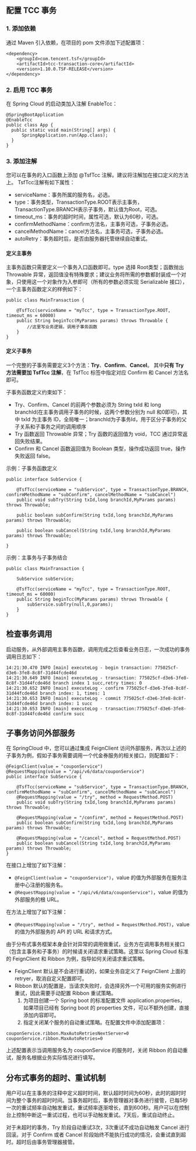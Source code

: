 ## 配置 TCC 事务
### 1. 添加依赖
通过 Maven 引入依赖，在项目的 pom 文件添加下述配置项：
```
<dependency>
    <groupId>com.tencent.tsf</groupId>
    <artifactId>tcc-transaction-core</artifactId>
    <version>1.10.0.TSF-RELEASE</version>
</dependency>
```

### 2. 启用 TCC 事务
在 Spring Cloud 的启动类加入注解 EnableTcc：
```
@SpringBootApplication
@EnableTcc
public class App {
  public static void main(String[] args) {
      SpringApplication.run(App.class);
  }
}
```

### 3. 添加注解 
您可以在事务的入口函数上添加 @TsfTcc 注解。建议将注解加在接口定义的方法上。
TsfTcc注解有如下属性：
- serviceName：事务所属的服务名，必选。
- type：事务类型，TransactionType.ROOT表示主事务，TransactionType.BRANCH表示子事务，默认值为Root，可选。
- timeout_ms：事务的超时时间，属性可选，默认为60秒，可选。
- confirmMethodName：confirm方法名，主事务可选，子事务必选。
- cancelMethodName：cancel方法名，主事务可选，子事务必选。
- autoRetry：事务超时后，是否由服务器托管继续自动重试。

#### 定义主事务
主事务函数只需要定义一个事务入口函数即可。type 选择 Root类型；函数抛出 Throwable 异常，返回值没有特殊要求；建议业务将所需的参数都封装成一个对象，只使用这一个对象作为入参即可（所有的参数必须实现 Serializable 接口），一个主事务函数定义的样例如下：
```
public class MainTransaction {

    @TsfTcc(serviceName = "myTcc", type = TransactionType.ROOT, timeout_ms = 60000)
    public String beginTcc(MyParams params) throws Throwable {
        //这里写业务逻辑，调用子事务函数
    }
}
```

#### 定义子事务
一个完整的子事务需要定义3个方法：**Try**、**Confirm**、**Cancel**。
其中**只有 Try 方法需要加 TsfTcc 注解**，在 TsfTcc 标签中指定对应 Confirm 和 Cancel 方法名即可。

子事务函数定义约束如下：
- Try、Confirm、Cancel 的前两个参数必须为 String txId 和 long branchId(在主事务调用子事务的时候，这两个参数分别为 null 和0即可)，其中 txId 为主事务 ID，全局唯一；branchId为子事务Id，用于区分子事务的父子关系和子事务之间的调用顺序
- Try 函数返回 Throwable 异常；Try 函数的返回值为 void，TCC 通过异常返回失败结果。
- Confirm 和 Cancel 函数返回值为 Boolean 类型，操作成功返回 true，操作失败返回 false。

示例：子事务函数定义
```
public interface SubService {

    @TsfTcc(serviceName = "subService", type = TransactionType.BRANCH, confirmMethodName = "subConfirm", cancelMethodName = "subCancel")
    public void subTry(String txId,long branchId,MyParams params) throws Throwable;

    public boolean subConfirm(String txId,long branchId,MyParams params) throws Throwable;

    public boolean subCancel(String txId,long branchId,MyParams params) throws Throwable;

}
```

示例：主事务与子事务结合
```
public class MainTransaction {

    SubService subService;

    @TsfTcc(serviceName = "myTcc", type = TransactionType.ROOT, timeout_ms = 60000)
    public String beginTcc(MyParams params) throws Throwable {
        subService.subTry(null,0,params);
    }
}
```

## 检查事务调用
启动服务，从外部调用主事务函数，调用完成之后查看业务日志，一次成功的事务调用日志如下：
```
14:21:30.470 INFO [main] executeLog - begin transaction: 775025cf-d3e6-3fe8-8c8f-31d44fcde46d
14:21:30.649 INFO [main] executeLog - transaction: 775025cf-d3e6-3fe8-8c8f-31d44fcde46d branch index 1 succ,retry times: 0
14:21:30.652 INFO [main] executeLog - confirm 775025cf-d3e6-3fe8-8c8f-31d44fcde46d branch index: 1, times: 1
14:21:30.653 INFO [main] executeLog - commit 775025cf-d3e6-3fe8-8c8f-31d44fcde46d branch index: 1 succ
14:21:30.653 INFO [main] executeLog - transaction:775025cf-d3e6-3fe8-8c8f-31d44fcde46d confirm succ
```

## 子事务访问外部服务
在 SpringCloud 中，您可以通过集成 FeignClient 访问外部服务，再次以上述的子事务为例，假如子事务需要调用一个代金券服务的相关接口，则配置如下：

```
@FeignClient(value = "couponService")
@RequestMapping(value = "/api/v6/data/couponService")
public interface SubService {

    @TsfTcc(serviceName = "subService", type = TransactionType.BRANCH, confirmMethodName = "subConfirm", cancelMethodName = "subCancel")
    @RequestMapping(value = "/try", method = RequestMethod.POST)
    public void subTry(String txId,long branchId,MyParams params) throws Throwable;

    @RequestMapping(value = "/confirm", method = RequestMethod.POST)
    public boolean subConfirm(String txId,long branchId,MyParams params) throws Throwable;

    @RequestMapping(value = "/cancel", method = RequestMethod.POST)
    public boolean subCancel(String txId,long branchId,MyParams params) throws Throwable;
}
```

在接口上增加了如下注解：
- `@FeignClient(value = "couponService")`，value 的值为外部服务在服务注册中心注册的服务名。
- `@RequestMapping(value = "/api/v6/data/couponService")`，value 的值为外部服务的根 URL。

在方法上增加了如下注解：
- `@RequestMapping(value = "/try", method = RequestMethod.POST)`，value 的值为外部服务的 API 的 URL 和请求方式。

由于分布式事务框架本身会针对异常的调用做重试，业务方在调用事务相关接口
（包含主事务和子事务）的时候请关闭请求重试策略。这里以 Spring Cloud 标准的 FeignClient 和 Ribbon 为例，指导如何关闭请求重试策略。
- FeignClient 默认是不会进行重试的，如果业务自定义了 FeignClient 上面的 retryer，取消自定义配置即可。
- Ribbon 默认的配置是，当请求失败时，会选择另外一个可用的服务实例进行重试，因此需要手动配置 Ribbon 重试策略。
   1. 为项目创建一个 Spring boot 的标准配置文件 application.properties，如果项目已经有 Spring boot 的 properties 文件，可以不额外创建，直接添加内容即可。
   2. 指定关闭某个服务的自动重试策略。在配置文件中添加配置项：
```
couponService.ribbon.MaxAutoRetriesNextServer=0
couponService.ribbon.MaxAutoRetries=0
```
上述配置表示当调用服务名为 couponService 的服务时，关闭 Ribbon 的自动重试，服务名根据业务实际情况进行填写。

## 分布式事务的超时、重试机制

用户可以在主事务的注释中定义超时时间，默认超时时间为60秒，此时的超时时间为整个事务的超时时间。当事务超时后，事务管理器对事务进行接管，已每5秒一次的重试频率自动触发重试，重试频率逐渐增长，直到600秒。用户可以在控制台上控制中断这一重试过程，也可以手动触发重试。7天后，重试自动终止。

对于未超时的事务，Try 阶段自动重试3次，3次重试不成功自动触发 Cancel 进行回滚。对于 Confirm 或者 Cancel 阶段始终不能执行成功的情况，会重试直到超时。超时后由事务管理器接管。
